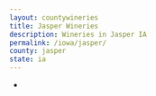 ```yaml
---
layout: countywineries
title: Jasper Wineries
description: Wineries in Jasper IA
permalink: /iowa/jasper/
county: jasper
state: ia
---
```

-
